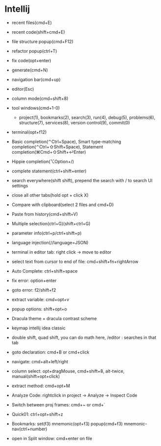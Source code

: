 # Intellij
- recent files(cmd+E)
- recent code(shift+cmd+E)
- file structure popup(cmd+F12)
- refactor popup(ctrl+T)
- fix code(opt+enter)
- generate(cmd+N)
- navigation bar(cmd+up)
- editor(Esc)
- column mode(cmd+shift+8)
- tool windows(cmd+1-0)
  - project(1), bookmarks(2), search(3), run(4), debug(5), problems(6), structure(7), services(8), version control(9), commit(0)
- terminal(opt+f12)
- Basic completion(⌃Ctrl+Space), Smart type-matching completion(⌃Ctrl+⇧Shift+Space), Statement completion(⌘Сmd+⇧Shift+↩Enter)
- Hippie completion(⌥Option+/)
- complete statement(ctrl+shift+enter)
- search everywhere(shift shift), prepend the search with / to search UI settings
- close all other tabs(hold opt + click X)
- Compare with clipboard(select 2 files and cmd+D)
- Paste from history(cmd+shift+V)
- Multiple selection(ctrl+G)(shift+ctrl+G)
- parameter info(ctrl+p/ctrl+shift+p)
- language injection(//language=JSON)
- terminal in editor tab: right click -> move to editor


- select text from cursor to end of file: cmd+shift+fn+rightArrow

- Auto Complete: ctrl+shift+space
- fix error: option+enter
- goto error: f2/shift+f2
- extract variable: cmd+opt+v
- popup options: shift+opt+o

- Dracula theme + dracula contrast scheme
- keymap intellij idea classic
- double shift, quad shift, you can do math here, /editor : searches in that tab
- goto declaration: cmd+B or cmd+click 
- navigate: cmd+alt+left/right 
- column select: opt+dragMouse, cmd+shift+8, alt-twice, manual(shift+opt+click) 
- extract method: cmd+opt+M
- Analyze Code: rightclick in project -> Analyze -> Inspect Code
- Switch between proj frames: cmd+~ or cmd+`
- Quick01: ctrl+opt+shift+z
- Bookmarks: set(f3) mnemonic(opt+f3) popup(cmd+f3) mnemonic-nav(ctrl+number)
- open in Split window: cmd+enter on file

